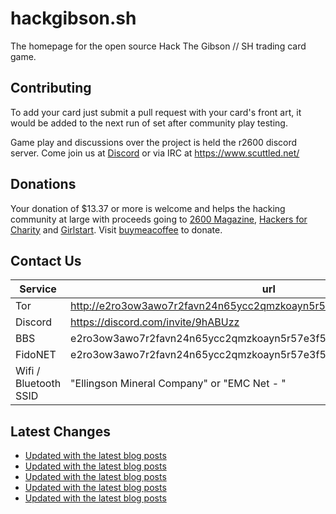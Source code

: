 # hackgibson.sh
The homepage for the open source Hack The Gibson // SH trading card game.


## Contributing

To add your card just submit a pull request with your card's front art, it would be added to the next run of set after community play testing.

Game play and discussions over the project is held the r2600 discord server. Come join us at [Discord](https://discord.com/invite/9hABUzz) or via IRC at https://www.scuttled.net/


## Donations

Your donation of $13.37 or more is welcome and helps the hacking community at large with proceeds going to [2600 Magazine](https://2600.com/), [Hackers for Charity](https://hackersforcharity.org) and [Girlstart](https://girlstart.org).  Visit [buymeacoffee](https://www.buymeacoffee.com/hackgibson.sh) to donate.


## Contact Us

Service | url
-|-
Tor | http://e2ro3ow3awo7r2favn24n65ycc2qmzkoayn5r57e3f56nvjwdcgg32ad.onion
Discord | https://discord.com/invite/9hABUzz
BBS | e2ro3ow3awo7r2favn24n65ycc2qmzkoayn5r57e3f56nvjwdcgg32ad.onion:23
FidoNET | e2ro3ow3awo7r2favn24n65ycc2qmzkoayn5r57e3f56nvjwdcgg32ad.onion:24554
Wifi / Bluetooth SSID | "Ellingson Mineral Company" or "EMC Net - <fidonet address>"

## Latest Changes
<!-- BLOG-POST-LIST:START -->
- [Updated with the latest blog posts](https://github.com/DFW2600/hackgibson.sh/commit/2987b8f12e8e20845edea837ba63394252467aba)
- [Updated with the latest blog posts](https://github.com/DFW2600/hackgibson.sh/commit/dd2d8b6ff71d9efbc9d8f074f64e2e3b159b8191)
- [Updated with the latest blog posts](https://github.com/DFW2600/hackgibson.sh/commit/b73091f43c2603f7bcb26bd7b3fdc6b74f028ea1)
- [Updated with the latest blog posts](https://github.com/DFW2600/hackgibson.sh/commit/5d47c26122b30c0e63f19e3c3900e0c6adbe5a58)
- [Updated with the latest blog posts](https://github.com/DFW2600/hackgibson.sh/commit/ae0c1a86e80ff06d00aaa968c52aafa26e1da7d1)
<!-- BLOG-POST-LIST:END -->

